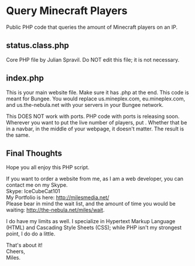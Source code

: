 # Query Minecraft Players
Public PHP code that queries the amount of Minecraft players on an IP.


<h2>status.class.php</h2>
Core PHP file by Julian Spravil. Do NOT edit this file; it is not necessary.


<h2>index.php</h2>
This is your main website file. Make sure it has .php at the end. This code is meant for Bungee.
You would replace us.mineplex.com, eu.mineplex.com, and us.the-nebula.net with your servers in your Bungee network.

This DOES NOT work with ports. PHP code with ports is releasing soon.
Wherever you want to put the live number of players, put <?php echo $players; ?> . Whether that be in a navbar, in the middle of your webpage, it doesn't matter. The result is the same.


<h2>Final Thoughts</h2>
Hope you all enjoy this PHP script.

If you want to order a website from me, as I am a web developer, you can contact me on my Skype.<br>
Skype: IceCubeCat101<br>
My Portfolio is here: http://milesmedia.net/<br>
Please bear in mind the wait list, and the amount of time you would be waiting: http://the-nebula.net/miles/wait.

I do have my limits as well. I specialize in Hypertext Markup Language (HTML) and Cascading Style Sheets (CSS); while PHP isn't my strongest point, I do do a little.

That's about it!<br>
Cheers,<br>
Miles.
